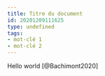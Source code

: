```yaml
---
title: Titre du document
id: 20201209111625
type: undefined
tags:
- mot-clé 1
- mot-clé 2
---
```


Hello world [@Bachimont2020]